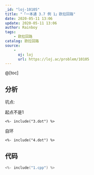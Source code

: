 ```yaml
---
_id: "loj-10105"
title: "「一本通 3.7 例 1」欧拉回路"
date: 2020-05-11 13:06
update: 2020-05-11 13:06
author: Rainboy
tags:
    - 欧拉回路
catalog: 欧拉回路
source: 
    - 
      oj: loj
      url: https://loj.ac/problem/10105
---
```



@[toc]
## 分析




坑点:

起点不是1
```viz-dot
<%- include("3.dot") %>
```

自环
```viz-dot
<%- include("4.dot") %>
```

## 代码

```c
<%- include("1.cpp") %>
```
